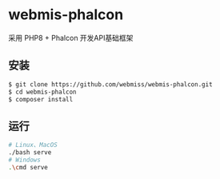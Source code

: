 # webmis-phalcon
采用 PHP8 + Phalcon 开发API基础框架

## 安装
```bash
$ git clone https://github.com/webmiss/webmis-phalcon.git
$ cd webmis-phalcon
$ composer install
```

## 运行
```bash
# Linux、MacOS
./bash serve
# Windows
.\cmd serve
```


